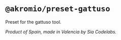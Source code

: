 # `@akromio/preset-gattuso`

Preset for the gattuso tool.

*Product of Spain, made in Valencia by Sia Codelabs.*
